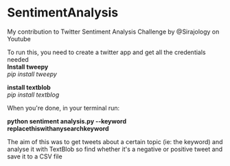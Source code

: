 # SentimentAnalysis
My contribution to Twitter Sentiment Analysis Challenge by @Sirajology on Youtube

To run this, you need to create a twitter app and get all the credentials needed<br>
<b>Install tweepy</b><br>
<i>pip install tweepy</i>

<b>install textblob</b><br>
<i>pip install textblog</i>

When you're done, in your terminal run:

<b>python sentiment analysis.py --keyword replacethiswithanysearchkeyword</b>

The aim of this was to get tweets about a certain topic (ie: the keyword) and analyse it with TextBlob so find whether it's a negative or positive tweet and save it to a CSV file

